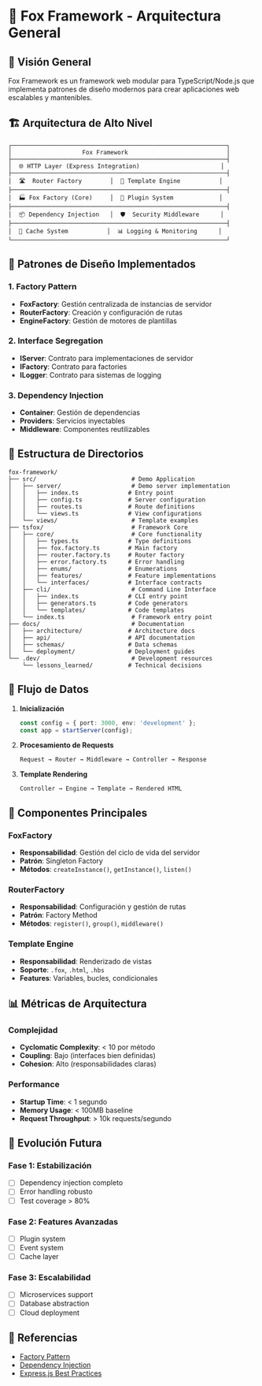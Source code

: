 # 🦊 Fox Framework - Arquitectura General

## 🎯 Visión General

Fox Framework es un framework web modular para TypeScript/Node.js que implementa patrones de diseño modernos para crear aplicaciones web escalables y mantenibles.

## 🏗️ Arquitectura de Alto Nivel

```
┌─────────────────────────────────────────────────────────────┐
│                    Fox Framework                            │
├─────────────────────────────────────────────────────────────┤
│  🌐 HTTP Layer (Express Integration)                       │
├─────────────────────────────────────────────────────────────┤
│  🛣️  Router Factory        │  🎨 Template Engine           │
├─────────────────────────────────────────────────────────────┤
│  🏭 Fox Factory (Core)     │  🔌 Plugin System             │
├─────────────────────────────────────────────────────────────┤
│  📦 Dependency Injection   │  🛡️  Security Middleware      │
├─────────────────────────────────────────────────────────────┤
│  💾 Cache System           │  📊 Logging & Monitoring      │
└─────────────────────────────────────────────────────────────┘
```

## 🔧 Patrones de Diseño Implementados

### 1. Factory Pattern
- **FoxFactory**: Gestión centralizada de instancias de servidor
- **RouterFactory**: Creación y configuración de rutas
- **EngineFactory**: Gestión de motores de plantillas

### 2. Interface Segregation
- **IServer**: Contrato para implementaciones de servidor
- **IFactory**: Contrato para factories
- **ILogger**: Contrato para sistemas de logging

### 3. Dependency Injection
- **Container**: Gestión de dependencias
- **Providers**: Servicios inyectables
- **Middleware**: Componentes reutilizables

## 📁 Estructura de Directorios

```
fox-framework/
├── src/                           # Demo Application
│   ├── server/                    # Demo server implementation
│   │   ├── index.ts              # Entry point
│   │   ├── config.ts             # Server configuration
│   │   ├── routes.ts             # Route definitions
│   │   └── views.ts              # View configurations
│   └── views/                     # Template examples
├── tsfox/                         # Framework Core
│   ├── core/                      # Core functionality
│   │   ├── types.ts              # Type definitions
│   │   ├── fox.factory.ts        # Main factory
│   │   ├── router.factory.ts     # Router factory
│   │   ├── error.factory.ts      # Error handling
│   │   ├── enums/                # Enumerations
│   │   ├── features/             # Feature implementations
│   │   └── interfaces/           # Interface contracts
│   ├── cli/                       # Command Line Interface
│   │   ├── index.ts              # CLI entry point
│   │   ├── generators.ts         # Code generators
│   │   └── templates/            # Code templates
│   └── index.ts                   # Framework entry point
├── docs/                          # Documentation
│   ├── architecture/             # Architecture docs
│   ├── api/                      # API documentation
│   ├── schemas/                  # Data schemas
│   └── deployment/               # Deployment guides
└── .dev/                          # Development resources
    └── lessons_learned/          # Technical decisions
```

## 🔄 Flujo de Datos

1. **Inicialización**
   ```typescript
   const config = { port: 3000, env: 'development' };
   const app = startServer(config);
   ```

2. **Procesamiento de Requests**
   ```
   Request → Router → Middleware → Controller → Response
   ```

3. **Template Rendering**
   ```
   Controller → Engine → Template → Rendered HTML
   ```

## 🧩 Componentes Principales

### FoxFactory
- **Responsabilidad**: Gestión del ciclo de vida del servidor
- **Patrón**: Singleton Factory
- **Métodos**: `createInstance()`, `getInstance()`, `listen()`

### RouterFactory
- **Responsabilidad**: Configuración y gestión de rutas
- **Patrón**: Factory Method
- **Métodos**: `register()`, `group()`, `middleware()`

### Template Engine
- **Responsabilidad**: Renderizado de vistas
- **Soporte**: `.fox`, `.html`, `.hbs`
- **Features**: Variables, bucles, condicionales

## 📊 Métricas de Arquitectura

### Complejidad
- **Cyclomatic Complexity**: < 10 por método
- **Coupling**: Bajo (interfaces bien definidas)
- **Cohesion**: Alto (responsabilidades claras)

### Performance
- **Startup Time**: < 1 segundo
- **Memory Usage**: < 100MB baseline
- **Request Throughput**: > 10k requests/segundo

## 🔮 Evolución Futura

### Fase 1: Estabilización
- [ ] Dependency injection completo
- [ ] Error handling robusto
- [ ] Test coverage > 80%

### Fase 2: Features Avanzadas
- [ ] Plugin system
- [ ] Event system
- [ ] Cache layer

### Fase 3: Escalabilidad
- [ ] Microservices support
- [ ] Database abstraction
- [ ] Cloud deployment

## 📖 Referencias

- [Factory Pattern](https://refactoring.guru/design-patterns/factory-method)
- [Dependency Injection](https://martinfowler.com/articles/injection.html)
- [Express.js Best Practices](https://expressjs.com/en/advanced/best-practice-performance.html)
